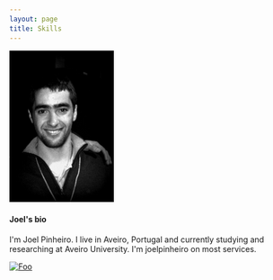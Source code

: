 ```yaml
---
layout: page
title: Skills
---
```


<link rel="stylesheet" href="https://maxcdn.bootstrapcdn.com/font-awesome/4.4.0/css/font-awesome.min.css">

<img src="/public/current_picture.jpg" alt="color photo ftl" width="186" height="269" />

<h4>Joel's bio</h4>

I'm Joel Pinheiro. I live in Aveiro, Portugal and currently studying and researching at Aveiro University. I'm joelpinheiro on most services.

<a href="https://www.linkedin.com/in/joelpinheiro" rel="some text">![Foo](http://joelpinheiro.github.io/public/icons/32/social-011_linkedin.png)</a>
